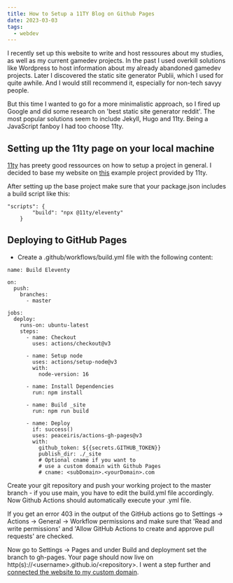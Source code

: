 ```yaml
---
title: How to Setup a 11TY Blog on Github Pages
date: 2023-03-03
tags:
  - webdev
---
```


I recently set up this website to write and host ressoures about my studies, as well as my current gamedev projects. In the past I used overkill solutions like Wordpress to host information about my already abandoned gamedev projects. Later I discovered the static site generator Publii, which I used for quite awhile. And I would still recommend it, especially for non-tech savyy people.

But this time I wanted to go for a more minimalistic approach, so I fired up Google and did some research on 'best static site generator reddit'. The most popular solutions seem to include Jekyll, Hugo and 11ty. Being a JavaScript fanboy I had too choose 11ty.

## Setting up the 11ty page on your local machine
[11ty](https://www.11ty.dev/) has preety good ressources on how to setup a project in general. I decided to base my website on [this](https://github.com/11ty/eleventy-base-blog) example project provided by 11ty.

After setting up the base project make sure that your package.json includes a build script like this:

```
"scripts": {
		"build": "npx @11ty/eleventy"
	}
```

## Deploying to GitHub Pages
- Create a .github/workflows/build.yml file with the following content:

```
name: Build Eleventy

on:
  push:
    branches:
      - master

jobs:
  deploy:
    runs-on: ubuntu-latest
    steps:
      - name: Checkout
        uses: actions/checkout@v3

      - name: Setup node
        uses: actions/setup-node@v3
        with:
          node-version: 16

      - name: Install Dependencies
        run: npm install
      
      - name: Build _site
        run: npm run build

      - name: Deploy
        if: success()
        uses: peaceiris/actions-gh-pages@v3
        with:
          github_token: ${{secrets.GITHUB_TOKEN}}
          publish_dir: ./_site
          # Optional cname if you want to 
          # use a custom domain with Github Pages
          # cname: <subDomain>.<yourDomain>.com 
```

Create your git repository and push your working project to the master branch - if you use main, you have to edit the build.yml file accordingly. Now Github Actions should automatically execute your .yml file.

If you get an error 403 in the output of the GitHub actions go to Settings &rarr; Actions &rarr; General &rarr; Workflow permissions and make sure that 'Read and write permissions' and 'Allow GitHub Actions to create and approve pull requests' are checked.

Now go to Settings &rarr; Pages and under Build and deployment set the branch to gh-pages. Your page should now live on http(s)://\<username>.github.io/\<repository>. I went a step further and [connected the website to my custom domain](https://docs.github.com/en/pages/configuring-a-custom-domain-for-your-github-pages-site/managing-a-custom-domain-for-your-github-pages-site).